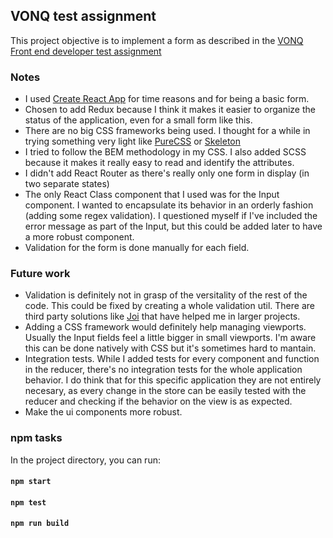 ## VONQ test assignment

This project objective is to implement a form as described in the [VONQ Front end developer test assignment](https://github.com/vonq/front-end-developer-test-assignment)

### Notes
- I used [Create React App](https://github.com/facebook/create-react-app) for time reasons and for being a basic form.
- Chosen to add Redux because I think it makes it easier to organize the status of the application, even for a small form like this.
- There are no big CSS frameworks being used. I thought for a while in trying something very light like [PureCSS](https://purecss.io/) or [Skeleton](http://getskeleton.com/)
- I tried to follow the BEM methodology in my CSS. I also added SCSS because it makes it really easy to read and identify the attributes.
- I didn't add React Router as there's really only one form in display (in two separate states)
- The only React Class component that I used was for the Input component. I wanted to encapsulate its behavior in an orderly fashion (adding some regex validation). I questioned myself if I've included the error message as part of the Input, but this could be added later to have a more robust component.
- Validation for the form is done manually for each field.

### Future work
- Validation is definitely not in grasp of the versitality of the rest of the code. This could be fixed by creating a whole validation util. There are third party solutions like [Joi](https://github.com/jeffbski/joi-browser) that have helped me in larger projects.
- Adding a CSS framework would definitely help managing viewports. Usually the Input fields feel a little bigger in small viewports. I'm aware this can be done natively with CSS but it's sometimes hard to mantain.
- Integration tests. While I added tests for every component and function in the reducer, there's no integration tests for the whole application behavior. I do think that for this specific application they are not entirely necesary, as every change in the store can be easily tested with the reducer and checking if the behavior on the view is as expected.
- Make the ui components more robust.

### npm tasks 

In the project directory, you can run:
#### `npm start`
#### `npm test`
#### `npm run build`

